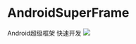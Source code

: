 # AndroidSuperFrame
Android超级框架 快速开发
[![](https://jitpack.io/v/GaoZhenXing/AndroidSuperFrame.svg)](https://jitpack.io/#GaoZhenXing/AndroidSuperFrame)
